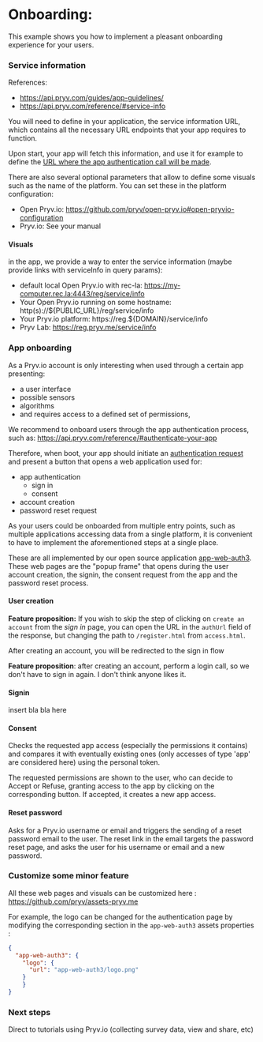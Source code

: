 # Onboarding:

This example shows you how to implement a pleasant onboarding experience for your users.

### Service information

References:

- https://api.pryv.com/guides/app-guidelines/
- https://api.pryv.com/reference/#service-info

You will need to define in your application, the service information URL, which contains all the necessary URL endpoints that your app requires to function.

Upon start, your app will fetch this information, and use it for example to define the [URL where the app authentication call will be made](https://api.pryv.com/reference/#auth-request).

There are also several optional parameters that allow to define some visuals such as the name of the platform. You can set these in the platform configuration:

- Open Pryv.io: https://github.com/pryv/open-pryv.io#open-pryvio-configuration
- Pryv.io: See your manual

#### Visuals

in the app, we provide a way to enter the service information (maybe provide links with serviceInfo in query params):

- default local Open Pryv.io with rec-la: https://my-computer.rec.la:4443/reg/service/info
- Your Open Pryv.io running on some hostname: http(s)://${PUBLIC_URL}/reg/service/info
- Your Pryv.io platform: https://reg.${DOMAIN}/service/info
- Pryv Lab: https://reg.pryv.me/service/info

### App onboarding

As a Pryv.io account is only interesting when used through a certain app presenting:

- a user interface
- possible sensors
- algorithms
- and requires access to a defined set of permissions,

We recommend to onboard users through the app authentication process, such as: https://api.pryv.com/reference/#authenticate-your-app

Therefore, when boot, your app should initiate an [authentication request](https://api.pryv.com/reference/#auth-request) and present a button that opens a web application used for:

- app authentication
  - sign in
  - consent
- account creation
- password reset request

As your users could be onboarded from multiple entry points, such as multiple applications accessing data from a single platform, it is convenient to have to implement the aforementioned steps at a single place.

These are all implemented by our open source application [app-web-auth3](https://github.com/pryv/app-web-auth3). 
These web pages are the "popup frame" that opens during the user account creation, the signin, the consent request from the app and the password reset process.

#### User creation

**Feature proposition:** If you wish to skip the step of clicking on `create an account` from the *sign in* page, you can open the URL in the `authUrl` field of the response, but changing the path to `/register.html` from `access.html`.

After creating an account, you will be redirected to the sign in flow

**Feature proposition**: after creating an account, perform a login call, so we don't have to sign in again. I don't think anyone likes it.

#### Signin

insert bla bla here

#### Consent 

Checks the requested app access (especially the permissions it contains) and compares it with eventually existing ones (only accesses of type 'app' are considered here) using the personal token.

The requested permissions are shown to the user, who can decide to Accept or Refuse, granting access to the app by clicking on the corresponding button. If accepted, it creates a new app access.

#### Reset password 

Asks for a Pryv.io username or email and triggers the sending of a reset password email to the user.
The reset link in the email targets the password reset page, and asks the user for his username or email and a new password.

### Customize some minor feature

All these web pages and visuals can be customized here : https://github.com/pryv/assets-pryv.me

For example, the logo can be changed for the authentication page by modifying the corresponding section in the `app-web-auth3` assets properties :

```json
{ 
  "app-web-auth3": {
    "logo": {
      "url": "app-web-auth3/logo.png"
    }
	}
}
```
### Next steps

Direct to tutorials using Pryv.io (collecting survey data, view and share, etc)

